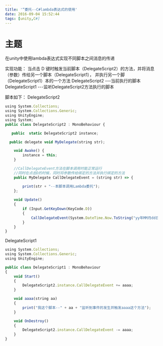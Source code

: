 ```yaml
---
title: '“委托--C#lambda表达式的使用'
date: 2016-09-04 15:52:44
tags: [unity,C#]
---
```

# 主题
在unity中使用lambda表达式实现不同脚本之间消息的传递
<!--more-->

实现功能：
当点击 D 键时触发当前脚本（DelegateScript2）的方法，并将消息（参数）传给另一个脚本（DelegateScript1），
并执行另一个脚（DelegateScript1）本的一个方法
DelegateScript2  ---当前执行的脚本
DelegateScript1  ---监听DelegateScript2方法执行的脚本

脚本如下：
DelegateScript2
```javascript
using System.Collections;
using System.Collections.Generic;
using UnityEngine;
using System;
public class DelegateScript2 : MonoBehaviour {

   public  static DelegateScript2 instance;

  public delegate void MyDelegate(string str);

    void Awake() {
        instance = this;
    }

    //CallDelegateEvent方法在脚本调用时能正常运行 
    //同时在点击D的时候，同时将参数传给绑定的方法并执行绑定的方法
    public MyDelegate CallDelegateEvent = (string str) => {

        print(str + "--本脚本调用Lambda委托");
    };
    
    void Update()
    {
        if (Input.GetKeyDown(KeyCode.D))
        {
            CallDelegateEvent(System.DateTime.Now.ToString("yy年MM月dd日HH时mm分ss秒"));
        }
    }
}
  ```

DelegateScript1
```javascript
using System.Collections;
using System.Collections.Generic;
using UnityEngine;

public class DelegateScript1 : MonoBehaviour
{
    void Start()
    {
        DelegateScript2.instance.CallDelegateEvent += aaaa;
    }

    void aaaa(string aa)
    {
        print("我这个脚本--" + aa + "监听到事件的发生并触发aaaa这个方法");
    }

    void OnDestroy()
    {
        DelegateScript2.instance.CallDelegateEvent -= aaaa;
    }
}
```
